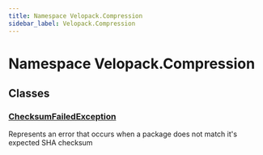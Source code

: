 ```yaml
---
title: Namespace Velopack.Compression
sidebar_label: Velopack.Compression
---
```

# Namespace Velopack.Compression
## Classes
### [ChecksumFailedException](../Velopack.Compression/ChecksumFailedException.md)
Represents an error that occurs when a package does not match it's expected SHA checksum

